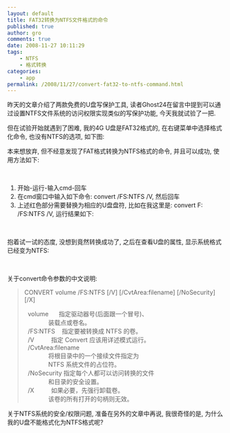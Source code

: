 ```yaml
---
layout: default
title: FAT32转换为NTFS文件格式的命令
published: true
author: gro
comments: true
date: 2008-11-27 10:11:29
tags:
    - NTFS
    - 格式转换
categories:
    - app
permalink: /2008/11/27/convert-fat32-to-ntfs-command.html
---
```

昨天的文章介绍了两款免费的U盘写保护工具, 读者Ghost24在留言中提到可以通过设置NTFS文件系统的访问权限实现类似的写保护功能, 今天我就试验了一把.

但在试验开始就遇到了困难, 我的4G U盘是FAT32格式的, 在右键菜单中选择格式化命令, 也没有NTFS的选项, 如下图:

 

本来想放弃, 但不经意发现了FAT格式转换为NTFS格式的命令, 并且可以成功, 使用方法如下:



&#160;

  1. 开始-运行-输入cmd-回车
  2. 在cmd窗口中输入如下命令: convert  /FS:NTFS /V, 然后回车
  3. 上述红色部分需要替换为相应的U盘盘符, 比如在我这里是: convert F: /FS:NTFS /V, 运行结果如下:

&#160;  

抱着试一试的态度, 没想到竟然转换成功了, 之后在查看U盘的属性, 显示系统格式已经变为NTFS:

&#160; 

关于convert命令参数的中文说明:

> CONVERT volume /FS:NTFS \[/V\] \[/CvtArea:filename\] \[/NoSecurity\] \[/X\] 
> 
> &#160; volume&#160;&#160;&#160;&#160;&#160; 指定驱动器号(后面跟一个冒号)、   
> &#160;&#160;&#160;&#160;&#160;&#160;&#160;&#160;&#160;&#160;&#160;&#160;&#160; 装载点或卷名。   
> &#160; /FS:NTFS&#160;&#160;&#160; 指定要被转换成 NTFS 的卷。   
> &#160; /V&#160;&#160;&#160;&#160;&#160;&#160;&#160;&#160;&#160; 指定 Convert 应该用详述模式运行。   
> &#160; /CvtArea:filename   
> &#160;&#160;&#160;&#160;&#160;&#160;&#160;&#160;&#160;&#160;&#160;&#160;&#160; 将根目录中的一个接续文件指定为   
> &#160;&#160;&#160;&#160;&#160;&#160;&#160;&#160;&#160;&#160;&#160;&#160;&#160; NTFS 系统文件的占位符。   
> &#160; /NoSecurity 指定每个人都可以访问转换的文件   
> &#160;&#160;&#160;&#160;&#160;&#160;&#160;&#160;&#160;&#160;&#160;&#160;&#160; 和目录的安全设置。   
> &#160; /X&#160;&#160;&#160;&#160;&#160;&#160;&#160;&#160;&#160; 如果必要，先强行卸载卷。   
> &#160;&#160;&#160;&#160;&#160;&#160;&#160;&#160;&#160;&#160;&#160;&#160;&#160; 该卷的所有打开的句柄则无效。

关于NTFS系统的安全/权限问题, 准备在另外的文章中再说, 我很奇怪的是, 为什么我的U盘不能格式化为NTFS格式呢?